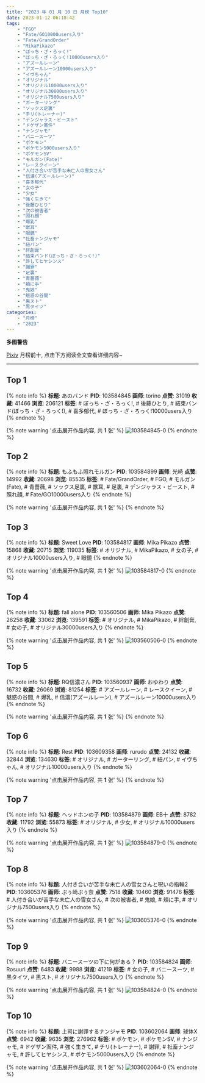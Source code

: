 ```yaml
---
title: "2023 年 01 月 10 日 月榜 Top10"
date: 2023-01-12 06:18:42
tags:
    - "FGO"
    - "Fate/GO10000users入り"
    - "Fate/GrandOrder"
    - "MikaPikazo"
    - "ぼっち・ざ・ろっく!"
    - "ぼっち・ざ・ろっく!10000users入り"
    - "アズールレーン"
    - "アズールレーン10000users入り"
    - "イヴちゃん"
    - "オリジナル"
    - "オリジナル10000users入り"
    - "オリジナル30000users入り"
    - "オリジナル7500users入り"
    - "ガーターリング"
    - "ソックス足裏"
    - "チリ(トレーナー)"
    - "デンジャラス・ビースト"
    - "ドゲザン案件"
    - "ナンジャモ"
    - "バニースーツ"
    - "ポケモン"
    - "ポケモン5000users入り"
    - "ポケモンSV"
    - "モルガン(Fate)"
    - "レースクイーン"
    - "人付き合いが苦手な未亡人の雪女さん"
    - "信濃(アズールレーン)"
    - "喜多郁代"
    - "女の子"
    - "少女"
    - "強く生きて"
    - "後藤ひとり"
    - "次の被害者"
    - "照れ顔"
    - "爆乳"
    - "獣耳"
    - "眼鏡"
    - "社畜ナンジャモ"
    - "紐パン"
    - "絆創膏"
    - "結束バンド(ぼっち・ざ・ろっく!)"
    - "許してヒヤシンス"
    - "謝罪"
    - "足裏"
    - "青薔薇"
    - "頬に手"
    - "鬼娘"
    - "魅惑の谷間"
    - "黒スト"
    - "黒タイツ"
categories:
    - "月榜"
    - "2023"
---
```


<i class="fa fa-triangle-exclamation"></i>**多图警告**<i class="fa fa-triangle-exclamation"></i>

[Pixiv](https://www.pixiv.net/) 月榜前十, 点击下方阅读全文查看详细内容~

<!-- more -->

---

## Top 1

{% note info %}
**标题**: あのバンド
**PID**: 103584845 **画师**: torino
**点赞**: 31019 **收藏**: 41466 **浏览**: 206121
**标签**: # ぼっち・ざ・ろっく!, # 後藤ひとり, # 結束バンド(ぼっち・ざ・ろっく!), # 喜多郁代, # ぼっち・ざ・ろっく!10000users入り
{% endnote %}

{% note warning '点击展开作品内容, 共 **1** 张' %}
![103584845-0](https://i.pixiv.re/img-original/img/2022/12/14/00/00/06/103584845_p0.jpg)
{% endnote %}

## Top 2

{% note info %}
**标题**: もふもふ照れモルガン
**PID**: 103584899 **画师**: 光崎
**点赞**: 14992 **收藏**: 20698 **浏览**: 85535
**标签**: # Fate/GrandOrder, # FGO, # モルガン(Fate), # 青薔薇, # ソックス足裏, # 獣耳, # 足裏, # デンジャラス・ビースト, # 照れ顔, # Fate/GO10000users入り
{% endnote %}

{% note warning '点击展开作品内容, 共 **1** 张' %}
{% endnote %}

## Top 3

{% note info %}
**标题**: Sweet Love
**PID**: 103584817 **画师**: Mika Pikazo
**点赞**: 15868 **收藏**: 20715 **浏览**: 119035
**标签**: # オリジナル, # MikaPikazo, # 女の子, # オリジナル10000users入り, # 眼鏡
{% endnote %}

{% note warning '点击展开作品内容, 共 **1** 张' %}
![103584817-0](https://i.pixiv.re/img-original/img/2022/12/14/00/00/03/103584817_p0.jpg)
{% endnote %}

## Top 4

{% note info %}
**标题**: fall alone
**PID**: 103560506 **画师**: Mika Pikazo
**点赞**: 26258 **收藏**: 33062 **浏览**: 139591
**标签**: # オリジナル, # MikaPikazo, # 絆創膏, # 女の子, # オリジナル30000users入り
{% endnote %}

{% note warning '点击展开作品内容, 共 **1** 张' %}
![103560506-0](https://i.pixiv.re/img-original/img/2022/12/13/00/00/15/103560506_p0.png)
{% endnote %}

## Top 5

{% note info %}
**标题**: RQ信濃さん
**PID**: 103560937 **画师**: おゆわり
**点赞**: 16732 **收藏**: 26069 **浏览**: 81254
**标签**: # アズールレーン, # レースクイーン, # 魅惑の谷間, # 爆乳, # 信濃(アズールレーン), # アズールレーン10000users入り
{% endnote %}

{% note warning '点击展开作品内容, 共 **1** 张' %}
{% endnote %}

## Top 6

{% note info %}
**标题**: Rest
**PID**: 103609358 **画师**: rurudo
**点赞**: 24132 **收藏**: 32844 **浏览**: 134630
**标签**: # オリジナル, # ガーターリング, # 紐パン, # イヴちゃん, # オリジナル10000users入り
{% endnote %}

{% note warning '点击展开作品内容, 共 **1** 张' %}
{% endnote %}

## Top 7

{% note info %}
**标题**: ヘッドホンの子
**PID**: 103584879 **画师**: EB十
**点赞**: 8782 **收藏**: 11792 **浏览**: 55873
**标签**: # オリジナル, # 少女, # オリジナル10000users入り
{% endnote %}

{% note warning '点击展开作品内容, 共 **1** 张' %}
![103584879-0](https://i.pixiv.re/img-original/img/2022/12/14/00/00/09/103584879_p0.jpg)
{% endnote %}

## Top 8

{% note info %}
**标题**: 人付き合いが苦手な未亡人の雪女さんと呪いの指輪2
**PID**: 103605376 **画师**: ぷぅ崎ぷぅ奈
**点赞**: 7518 **收藏**: 10460 **浏览**: 91476
**标签**: # 人付き合いが苦手な未亡人の雪女さん, # 次の被害者, # 鬼娘, # 頬に手, # オリジナル7500users入り
{% endnote %}

{% note warning '点击展开作品内容, 共 **1** 张' %}
![103605376-0](https://i.pixiv.re/img-original/img/2022/12/14/21/53/42/103605376_p0.jpg)
{% endnote %}

## Top 9

{% note info %}
**标题**: バニースーツの下に何がある？
**PID**: 103584824 **画师**: Rosuuri
**点赞**: 6483 **收藏**: 9988 **浏览**: 41219
**标签**: # 女の子, # バニースーツ, # 黒タイツ, # 黒スト, # オリジナル7500users入り
{% endnote %}

{% note warning '点击展开作品内容, 共 **1** 张' %}
![103584824-0](https://i.pixiv.re/img-original/img/2022/12/14/00/00/04/103584824_p0.png)
{% endnote %}

## Top 10

{% note info %}
**标题**: 上司に謝罪するナンジャモ
**PID**: 103602064 **画师**: 球体X
**点赞**: 6942 **收藏**: 9635 **浏览**: 276962
**标签**: # ポケモン, # ポケモンSV, # ナンジャモ, # ドゲザン案件, # 強く生きて, # チリ(トレーナー), # 謝罪, # 社畜ナンジャモ, # 許してヒヤシンス, # ポケモン5000users入り
{% endnote %}

{% note warning '点击展开作品内容, 共 **1** 张' %}
![103602064-0](https://i.pixiv.re/img-original/img/2022/12/14/19/59/07/103602064_p0.jpg)
{% endnote %}
